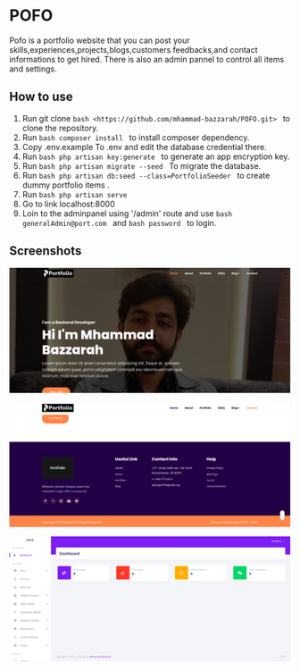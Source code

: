 # POFO
Pofo is a portfolio website that you can post your skills,experiences,projects,blogs,customers feedbacks,and contact informations to get hired.
There is also an admin pannel to control all items and settings.

## How to use
1. Run git clone ```bash <https://github.com/mhammad-bazzarah/POFO.git> ``` to clone the repository.
2. Run ```bash composer install ``` to install composer dependency.
3. Copy .env.example To .env and edit the database credential there.
4. Run ```bash php artisan key:generate ``` to generate an app encryption key.
5. Run ```bash php artisan migrate --seed ``` To migrate the database.
6. Run ```bash php artisan db:seed --class=PortfolioSeeder ``` to create dummy portfolio items . 
6. Run ```bash php artisan serve ``` 
7. Go to link localhost:8000
8. Loin to the adminpanel using '/admin' route and use ```bash generalAdmin@port.com ``` and ```bash password ``` to login. 


## Screenshots
![home-page](public/defaults/home.png)

![footer](public/defaults/footer.png)

![Admin-panel](public/defaults/admin-pannel.png)
